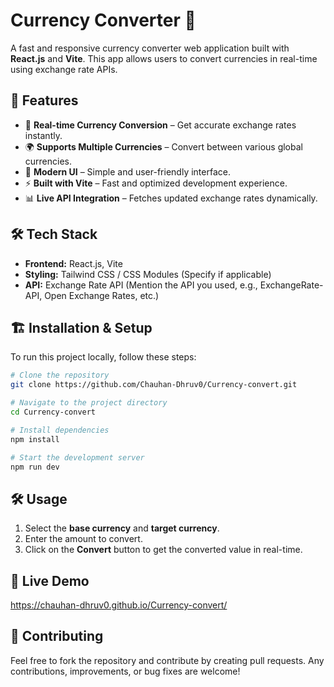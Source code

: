# Currency Converter 💱  

A fast and responsive currency converter web application built with **React.js** and **Vite**. This app allows users to convert currencies in real-time using exchange rate APIs.  

## 🚀 Features  
- 🔄 **Real-time Currency Conversion** – Get accurate exchange rates instantly.  
- 🌍 **Supports Multiple Currencies** – Convert between various global currencies.  
- 🎨 **Modern UI** – Simple and user-friendly interface.  
- ⚡ **Built with Vite** – Fast and optimized development experience.  
- 📊 **Live API Integration** – Fetches updated exchange rates dynamically.  

## 🛠️ Tech Stack  
- **Frontend:** React.js, Vite  
- **Styling:** Tailwind CSS / CSS Modules (Specify if applicable)  
- **API:** Exchange Rate API (Mention the API you used, e.g., ExchangeRate-API, Open Exchange Rates, etc.)  

## 🏗️ Installation & Setup  
To run this project locally, follow these steps:  

```sh
# Clone the repository
git clone https://github.com/Chauhan-Dhruv0/Currency-convert.git

# Navigate to the project directory
cd Currency-convert

# Install dependencies
npm install

# Start the development server
npm run dev
```

## 🛠️ Usage  
1. Select the **base currency** and **target currency**.  
2. Enter the amount to convert.  
3. Click on the **Convert** button to get the converted value in real-time.  

## 🔗 Live Demo  
https://chauhan-dhruv0.github.io/Currency-convert/

## 🤝 Contributing  
Feel free to fork the repository and contribute by creating pull requests. Any contributions, improvements, or bug fixes are welcome!  

